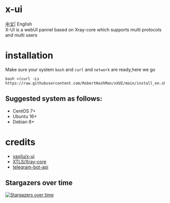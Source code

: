 # x-ui
[中文](./README_ZH.md)| English  
X-UI is a webUI pannel based on Xray-core which supports multi protocols and multi users  
# installation
Make sure your system `bash` and `curl` and `network` are ready,here we go

```
bash <(curl -Ls https://raw.githubusercontent.com/RobertHashMan/xXUI/main/install_en.sh)
```
## Suggested system as follows:
- CentOS 7+
- Ubuntu 16+
- Debian 8+

# credits
- [vaxilu/x-ui](https://github.com/vaxilu/x-ui)
- [XTLS/Xray-core](https://github.com/XTLS/Xray-core)
- [telegram-bot-api](https://github.com/go-telegram-bot-api/telegram-bot-api)

## Stargazers over time

[![Stargazers over time](https://starchart.cc/RobertHashMan/xXUI.svg)](https://starchart.cc/RobertHashMan/xXUI)
